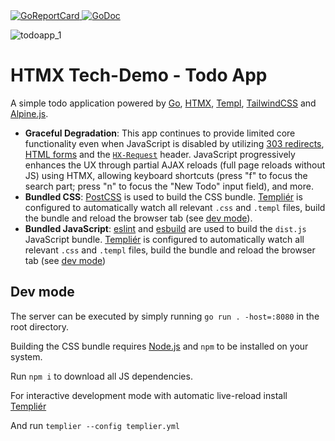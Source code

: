 <a href="https://goreportcard.com/report/github.com/romshark/htmx-demo-todoapp">
    <img src="https://goreportcard.com/badge/github.com/romshark/htmx-demo-todoapp" alt="GoReportCard">
</a>
<a href="https://pkg.go.dev/github.com/romshark/htmx-demo-todoapp">
    <img src="https://godoc.org/github.com/romshark/htmx-demo-todoapp?status.svg" alt="GoDoc">
</a>

![todoapp_1](https://github.com/user-attachments/assets/789059b1-84d9-4694-b87c-5f7a32d63e64)


# HTMX Tech-Demo - Todo App

A simple todo application powered by [Go](https://go.dev/), [HTMX](https://htmx.org),
[Templ](https://templ.guide), [TailwindCSS](https://tailwindcss.com/) and
[Alpine.js](https://alpinejs.dev/).

- **Graceful Degradation**: This app continues to provide limited core functionality
  even when JavaScript is disabled by utilizing
  [303 redirects](https://developer.mozilla.org/en-US/docs/Web/HTTP/Status/303),
  [HTML forms](https://www.w3schools.com/html/html_forms.asp)
  and the [`HX-Request`](https://htmx.org/reference/#headers) header.
  JavaScript progressively enhances the UX through partial AJAX reloads
  (full page reloads without JS) using HTMX, allowing
  keyboard shortcuts (press "f" to focus the search part; press
  "n" to focus the "New Todo" input field), and more.
- **Bundled CSS**: [PostCSS](https://postcss.org/) is used to build the CSS bundle.
  [Templiér](https://github.com/romshark/templier) is configured to automatically watch
  all relevant `.css` and `.templ` files, build the bundle and reload the browser tab
  (see [dev mode](#dev-mode)).
- **Bundled JavaScript**: [eslint](https://eslint.org/) and
  [esbuild](https://esbuild.github.io/) are used to build the `dist.js` JavaScript bundle.
  [Templiér](https://github.com/romshark/templier) is configured to automatically watch
  all relevant `.css` and `.templ` files, build the bundle and reload the browser tab
  (see [dev mode](#dev-mode))

## Dev mode

The server can be executed by simply running `go run . -host=:8080` in the root directory.

Building the CSS bundle requires [Node.js](https://nodejs.org/) and `npm`
to be installed on your system.

Run `npm i` to download all JS dependencies.

For interactive development mode with automatic live-reload install
[Templiér](https://github.com/romshark/templier)

And run `templier --config templier.yml`
